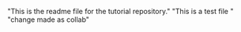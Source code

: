 "This is the readme file for the tutorial repository."
"This is a test file "
"change made as collab"